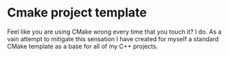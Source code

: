 # Cmake project template

Feel like you are using CMake wrong every time that you touch it? I do. As a vain attempt to mitigate this sensation I have created for myself a standard CMake template as a base for all of my C++ projects.


